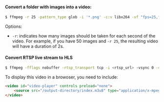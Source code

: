#### Convert a folder with images into a video:

```bash
$ ffmpeg -r 25 -pattern_type glob -i '*.png' -c:v libx264 -vf "fps=25,format=yuv420p" out.mp4
```

Options:

  * `-r`: indicates how many images should be taken for each second of the video. For example, if you have 50 images and `-r 25`, the resulting video will have a duration of 2s.


#### Convert RTSP live stream to HLS

```bash
$ ffmpeg -fflags nobuffer -rtsp_transport tcp -i <rtsp_url> -vsync 0 -copyts -vcodec copy -movflags frag_keyframe+empty_moov -an -hls_flags delete_segments+append_list -f segment -segment_list_flags live -segment_time 0.5 -segment_list_size 1 -segment_format mpegts -segment_list <output_directory>/index.m3u8 -segment_list_type m3u8 -segment_list_entry_prefix <output_directory>/ <output_directory>/%3d.ts
```

To display this video in a browoser, you need to include:

```html
<video id="video-player" controls preload="none">
    <source src="/output-directory/index.m3u8" type="application/x-mpegURL">
</video>
```
